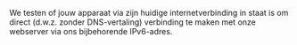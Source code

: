 We testen of jouw apparaat via zijn huidige internetverbinding in staat is om direct (d.w.z. zonder DNS-vertaling) verbinding te maken met onze webserver via ons bijbehorende IPv6-adres.

